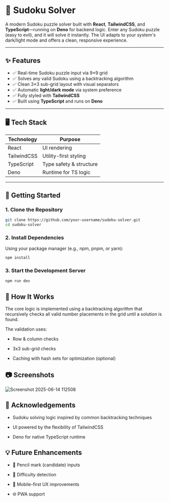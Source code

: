 # 🧩 Sudoku Solver

A modern Sudoku puzzle solver built with **React**, **TailwindCSS**, and **TypeScript**—running on **Deno** for backend logic. Enter any Sudoku puzzle (easy to evil), and it will solve it instantly. The UI adapts to your system's dark/light mode and offers a clean, responsive experience.

---

## ✨ Features

- ✅ Real-time Sudoku puzzle input via 9×9 grid
- ✅ Solves any valid Sudoku using a backtracking algorithm
- ✅ Clean 3×3 sub-grid layout with visual separators
- ✅ Automatic **light/dark mode** via system preference
- ✅ Fully styled with **TailwindCSS**
- ✅ Built using **TypeScript** and runs on **Deno**

---

## 🖥️ Tech Stack

| Technology   | Purpose                     |
|--------------|-----------------------------|
| React        | UI rendering                |
| TailwindCSS  | Utility-first styling       |
| TypeScript   | Type safety & structure     |
| Deno         | Runtime for TS logic        |

---

## 🚀 Getting Started

### 1. Clone the Repository

```bash
git clone https://github.com/your-username/sudoku-solver.git
cd sudoku-solver
```

### 2. Install Dependencies
Using your package manager (e.g., npm, pnpm, or yarn):

```bash
npm install
```

### 3. Start the Development Server

```bash
npm run dev
```

## 🧠 How It Works

The core logic is implemented using a backtracking algorithm that recursively checks all valid number placements in the grid until a solution is found.

The validation uses:

- Row & column checks

- 3x3 sub-grid checks

- Caching with hash sets for optimization (optional)

## 📷 Screenshots

![Screenshot 2025-06-14 112508](https://github.com/user-attachments/assets/23180e25-d1ef-40da-812c-c813e3c314c9)

## 🙌 Acknowledgements

- Sudoku solving logic inspired by common backtracking techniques

- UI powered by the flexibility of TailwindCSS

- Deno for native TypeScript runtime

## 💡 Future Enhancements

- 🔢 Pencil mark (candidate) inputs

- 🧠 Difficulty detection

- 📱 Mobile-first UX improvements

- 🌐 PWA support
